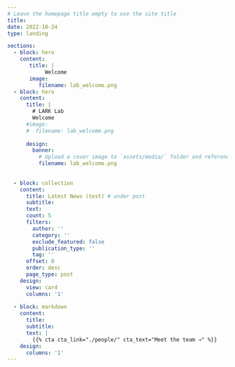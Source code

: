 ```yaml
---
# Leave the homepage title empty to use the site title
title:
date: 2022-10-24
type: landing

sections:
  - block: hero
    content:
       title: |
            Welcome
       image:
          filename: lab_welcome.png  
  - block: hero
    content:
      title: |
        # LARK Lab
        Welcome
      #image:
      #  filename: lab_welcome.png
        
      design:
        banner:
          # Upload a cover image to `assets/media/` folder and reference its filename here (optional)
          filename: lab_welcome.png
   
  
  - block: collection
    content:
      title: Latest News (test) # under post
      subtitle:
      text:
      count: 5
      filters:
        author: ''
        category: ''
        exclude_featured: false
        publication_type: ''
        tag: ''
      offset: 0
      order: desc
      page_type: post
    design:
      view: card
      columns: '1'
  
  - block: markdown
    content:
      title:
      subtitle:
      text: |
        {{% cta cta_link="./people/" cta_text="Meet the team →" %}}
    design:
      columns: '1'
---
```

